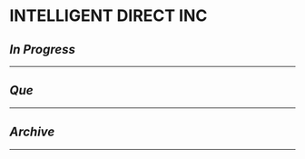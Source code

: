 # INTELLIGENT DIRECT INC

## *In Progress*

--------------------

## *Que*

-----------------------------------
## *Archive*

-----------------------------------
